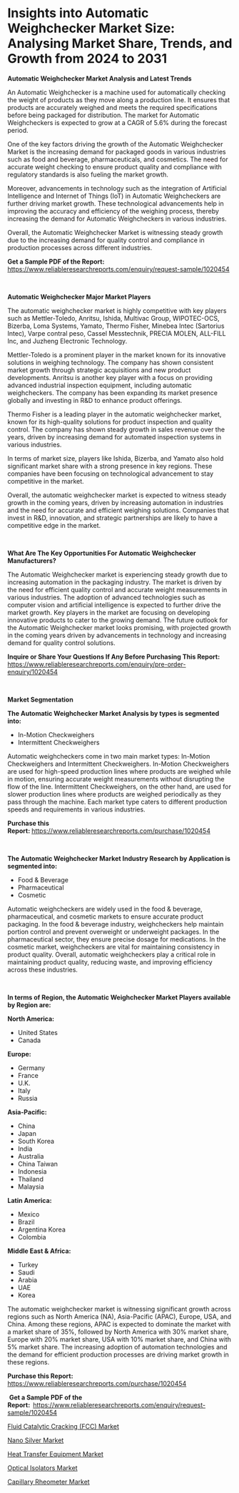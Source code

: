 <p><h1>Insights into Automatic Weighchecker Market Size: Analysing Market Share, Trends, and Growth from 2024 to 2031</h1></p><p><strong>Automatic Weighchecker Market Analysis and Latest Trends</strong></p>
<p><p>An Automatic Weighchecker is a machine used for automatically checking the weight of products as they move along a production line. It ensures that products are accurately weighed and meets the required specifications before being packaged for distribution. The market for Automatic Weighcheckers is expected to grow at a CAGR of 5.6% during the forecast period.</p><p>One of the key factors driving the growth of the Automatic Weighchecker Market is the increasing demand for packaged goods in various industries such as food and beverage, pharmaceuticals, and cosmetics. The need for accurate weight checking to ensure product quality and compliance with regulatory standards is also fueling the market growth.</p><p>Moreover, advancements in technology such as the integration of Artificial Intelligence and Internet of Things (IoT) in Automatic Weighcheckers are further driving market growth. These technological advancements help in improving the accuracy and efficiency of the weighing process, thereby increasing the demand for Automatic Weighcheckers in various industries.</p><p>Overall, the Automatic Weighchecker Market is witnessing steady growth due to the increasing demand for quality control and compliance in production processes across different industries.</p></p>
<p><strong>Get a Sample PDF of the Report:&nbsp;</strong> <a href="https://www.reliableresearchreports.com/enquiry/request-sample/1020454">https://www.reliableresearchreports.com/enquiry/request-sample/1020454</a></p>
<p>&nbsp;</p>
<p><strong>Automatic Weighchecker Major Market Players</strong></p>
<p><p>The automatic weighchecker market is highly competitive with key players such as Mettler-Toledo, Anritsu, Ishida, Multivac Group, WIPOTEC-OCS, Bizerba, Loma Systems, Yamato, Thermo Fisher, Minebea Intec (Sartorius Intec), Varpe contral peso, Cassel Messtechnik, PRECIA MOLEN, ALL-FILL Inc, and Juzheng Electronic Technology.</p><p>Mettler-Toledo is a prominent player in the market known for its innovative solutions in weighing technology. The company has shown consistent market growth through strategic acquisitions and new product developments. Anritsu is another key player with a focus on providing advanced industrial inspection equipment, including automatic weighcheckers. The company has been expanding its market presence globally and investing in R&D to enhance product offerings.</p><p>Thermo Fisher is a leading player in the automatic weighchecker market, known for its high-quality solutions for product inspection and quality control. The company has shown steady growth in sales revenue over the years, driven by increasing demand for automated inspection systems in various industries.</p><p>In terms of market size, players like Ishida, Bizerba, and Yamato also hold significant market share with a strong presence in key regions. These companies have been focusing on technological advancement to stay competitive in the market.</p><p>Overall, the automatic weighchecker market is expected to witness steady growth in the coming years, driven by increasing automation in industries and the need for accurate and efficient weighing solutions. Companies that invest in R&D, innovation, and strategic partnerships are likely to have a competitive edge in the market.</p></p>
<p>&nbsp;</p>
<p><strong>What Are The Key Opportunities For Automatic Weighchecker Manufacturers?</strong></p>
<p><p>The Automatic Weighchecker market is experiencing steady growth due to increasing automation in the packaging industry. The market is driven by the need for efficient quality control and accurate weight measurements in various industries. The adoption of advanced technologies such as computer vision and artificial intelligence is expected to further drive the market growth. Key players in the market are focusing on developing innovative products to cater to the growing demand. The future outlook for the Automatic Weighchecker market looks promising, with projected growth in the coming years driven by advancements in technology and increasing demand for quality control solutions.</p></p>
<p><strong>Inquire or Share Your Questions If Any Before Purchasing This Report:</strong> <a href="https://www.reliableresearchreports.com/enquiry/pre-order-enquiry/1020454">https://www.reliableresearchreports.com/enquiry/pre-order-enquiry/1020454</a></p>
<p>&nbsp;</p>
<p><strong>Market Segmentation</strong></p>
<p><strong>The Automatic Weighchecker Market Analysis by types is segmented into:</strong></p>
<p><ul><li>In-Motion Checkweighers</li><li>Intermittent Checkweighers</li></ul></p>
<p><p>Automatic weighcheckers come in two main market types: In-Motion Checkweighers and Intermittent Checkweighers. In-Motion Checkweighers are used for high-speed production lines where products are weighed while in motion, ensuring accurate weight measurements without disrupting the flow of the line. Intermittent Checkweighers, on the other hand, are used for slower production lines where products are weighed periodically as they pass through the machine. Each market type caters to different production speeds and requirements in various industries.</p></p>
<p><strong>Purchase this Report:&nbsp;</strong><a href="https://www.reliableresearchreports.com/purchase/1020454">https://www.reliableresearchreports.com/purchase/1020454</a></p>
<p>&nbsp;</p>
<p><strong>The Automatic Weighchecker Market Industry Research by Application is segmented into:</strong></p>
<p><ul><li>Food & Beverage</li><li>Pharmaceutical</li><li>Cosmetic</li></ul></p>
<p><p>Automatic weighcheckers are widely used in the food & beverage, pharmaceutical, and cosmetic markets to ensure accurate product packaging. In the food & beverage industry, weighcheckers help maintain portion control and prevent overweight or underweight packages. In the pharmaceutical sector, they ensure precise dosage for medications. In the cosmetic market, weighcheckers are vital for maintaining consistency in product quality. Overall, automatic weighcheckers play a critical role in maintaining product quality, reducing waste, and improving efficiency across these industries.</p></p>
<p>&nbsp;</p>
<p><strong>In terms of Region, the Automatic Weighchecker Market Players available by Region are:</strong></p>
<p>
    <p> <strong> North America: </strong>
        <ul>
            <li>United States</li>
            <li>Canada</li>
        </ul>
        </p> 
    <p> <strong> Europe: </strong>
        <ul>
            <li>Germany</li>
            <li>France</li>
            <li>U.K.</li>
            <li>Italy</li>
            <li>Russia</li>
        </ul>
        </p> 
    <p> <strong> Asia-Pacific: </strong>
        <ul>
            <li>China</li>
            <li>Japan</li>
            <li>South Korea</li>
            <li>India</li>
            <li>Australia</li>
            <li>China Taiwan</li>
            <li>Indonesia</li>
            <li>Thailand</li>
            <li>Malaysia</li>
        </ul>
        </p> 
    <p> <strong> Latin America: </strong>
        <ul>
            <li>Mexico</li>
            <li>Brazil</li>
            <li>Argentina Korea</li>
            <li>Colombia</li>
        </ul>
        </p> 
    <p> <strong> Middle East & Africa: </strong>
        <ul>
            <li>Turkey</li>
            <li>Saudi</li>
            <li>Arabia</li>
            <li>UAE</li>
            <li>Korea</li>
        </ul>
    </p>
    </p>
<p><p>The automatic weighchecker market is witnessing significant growth across regions such as North America (NA), Asia-Pacific (APAC), Europe, USA, and China. Among these regions, APAC is expected to dominate the market with a market share of 35%, followed by North America with 30% market share, Europe with 20% market share, USA with 10% market share, and China with 5% market share. The increasing adoption of automation technologies and the demand for efficient production processes are driving market growth in these regions.</p></p>
<p><strong>Purchase this Report: </strong><a href="https://www.reliableresearchreports.com/purchase/1020454">https://www.reliableresearchreports.com/purchase/1020454</a></p>
<p>&nbsp;<strong>Get a Sample PDF of the Report:&nbsp;&nbsp;</strong><a href="https://www.reliableresearchreports.com/enquiry/request-sample/1020454">https://www.reliableresearchreports.com/enquiry/request-sample/1020454</a></p>
<p><strong></strong></p>
<p><p><a href="https://github.com/provorikovar/Market-Research-Report-List-3/blob/main/fluid-catalytic-cracking-fcc-market.md">Fluid Catalytic Cracking (FCC) Market</a></p><p><a href="https://github.com/CliffMedina6/Market-Research-Report-List-3/blob/main/nano-silver-market.md">Nano Silver Market</a></p><p><a href="https://medium.com/@armandhilll1/heat-transfer-equipment-nbsp-market-focuses-on-market-share-size-and-projected-forecast-till-2031-ba48be6c8711">Heat Transfer Equipment Market</a></p><p><a href="https://medium.com/@armandhilll1/optical-isolators-market-insights-into-market-cagr-market-trends-and-growth-strategies-a4c78cf6d328">Optical Isolators Market</a></p><p><a href="https://medium.com/@armandhilll1/capillary-rheometer-market-size-market-outlook-and-market-forecast-2024-to-2031-e12de2723ed8">Capillary Rheometer Market</a></p></p>